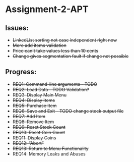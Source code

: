 # Assignment-2-APT

## Issues:

- ~~LinkedList sorting not case independent right now~~   
- ~~More add items validation~~
- ~~Price can't take values less than 10 cents~~
- ~~Change gives segmentation fault if change not possible~~

## Progress:

- ~~REQ1: Command-line arguments - TODO~~
- ~~REQ2: Load Data - TODO Validation?~~
- ~~REQ3: Display Main Menu~~
- ~~REQ4: Display Items~~
- ~~REQ5: Purchase Item~~
- ~~REQ6: Save and Exit - TODO change stock output file~~
- ~~REQ7: Add Item~~
- ~~REQ8: Remove Item~~
- ~~REQ9: Reset Stock Count~~
- ~~REQ10: Reset Coin Count~~
- ~~REQ11: Display Coins~~
- ~~REQ12: “Abort”~~
- ~~REQ13: Return to Menu Functionality~~
- REQ14: Memory Leaks and Abuses
